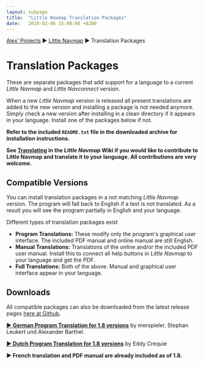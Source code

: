 ```yaml
---
layout: subpage
title:  "Little Navmap Translation Packages"
date:   2018-02-06 15:00:00 +0200
---
```

[Alex’ Projects](index.html) ►  [Little Navmap](littlenavmap.html) ► Translation Packages

# Translation Packages

These are separate packages that add support for a language to a current _Little Navmap_ and _Little Navconnect_ version.

When a new _Little Navmap_ version is released all present translations are added to the new version and installing a package is not needed anymore. Simply check a new version after installing in a clean directory if it appears in your language. Install one of the packages below if not.

**Refer to the included `README.txt` file in the downloaded archive for installation instructions.**

**See [Translating](https://github.com/albar965/littlenavmap/wiki/Translating) in the _Little Navmap_ Wiki if you would like to contribute to Little Navmap and translate it to your language. All contributions are very welcome.**

## Compatible Versions

You can install translation packages in a not matching _Little Navmap_ version. The program will fall back to English if a text is not translated. As a result you will see the program partially in English and your language.

Different types of translation packages exist

* **Program Translations:** These modify only the program's graphical user interface. The included PDF manual and online manual are still English.
* **Manual Translations:** Translations of the online and/or the included PDF user manual. Install this to connect all help buttons in _Little Navmap_ to your language and get the PDF.
* **Full Translations:** Both of the above. Manual and graphical user interface appear in your language.

## Downloads

All compatible packages can also be downloaded from the latest release pages [here at Github](https://github.com/albar965/littlenavmap/releases).

[**► German Program Translation for 1.8 versions**](https://github.com/albar965/littlenavmap/releases/download/v1.8.5/LittleNavmap-language-package-de-1.8.zip) by merspieler, Stephan Leukert und Alexander Barthel.

[**► Dutch Program Translation for 1.8 versions**](https://github.com/albar965/littlenavmap/releases/download/v1.8.5/LittleNavmap-language-package-nl-1.8.zip) by Eddy Crequie

**► French translation and PDF manual are already included as of 1.8.**
